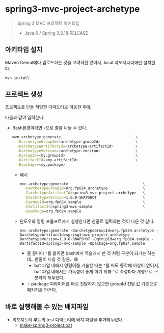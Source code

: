 # spring3-mvc-project-archetype

> Spring 3 MVC 프로젝트 아키타입
>
> * Java 6 / Spring 3.2.18.RELEASE



## 아키타입 설치

Maven Cenral에다 업로드하는 것을 고려하진 않아서, local 리포지터리에만 설치한다.

```sh
mvn install
```



## 프로젝트 생성

프로젝트를 만들 적당한 디렉토리로 이동한 후에,

다음과 같이 입력한다.

* Bash환경이라면 `\`으로 줄을 나눌 수 있다.

  ```bash
  mvn archetype:generate                                  \
    -DarchetypeGroupId=<archetype-groupId>                \
    -DarchetypeArtifactId=<archetype-artifactId>          \
    -DarchetypeVersion=<archetype-version>                \
    -DgroupId=<my.groupid>                                \
    -DartifactId=<my-artifactId>                          \
    -Dpackage=<my.package>
  ```
  
  * 예시
  
    ```bash
    mvn archetype:generate                                  \
      -DarchetypeGroupId=org.fp024.archetype                \
      -DarchetypeArtifactId=spring3-mvc-project-archetype   \
      -DarchetypeVersion=1.0.0-SNAPSHOT                     \
      -DgroupId=org.fp024.sample                            \
      -DartifactId=spring3-mvc-sample                       \
      -Dpackage=org.fp024.sample
    ```

  * 윈도우의 명령 프롬프트에서 실행한다면 한줄로 입력하는 것이 나은 것 같다.
  
    ```
    mvn archetype:generate -DarchetypeGroupId=org.fp024.archetype -DarchetypeArtifactId=spring3-mvc-project-archetype -DarchetypeVersion=1.0.0-SNAPSHOT -DgroupId=org.fp024.sample -DartifactId=spring3-mvc-sample -Dpackage=org.fp024.sample
    ```
  
    * 줄 끝마다 `^`를 붙이면 bash에서 역슬래시 쓴 것 처럼 구분이 되기는 하는데.. 한줄이 나을 것 같음.. 😅
      * bat 파일 내에서 명령어를 기술할 때는 `^`를 써도 동작에 이상이 없어서, bat 파일 내에서는 가독성이 좋게 하기 위해 `^`로 속성마다 개행으로 구분되게 해두었다.
    * 💡 package 파라미터를 따로 전달하지 않으면 groupId 전달 값 기준으로 패키지를 만든다.



## 바로 실행해볼 수 있는 배치파일

* 리포지토리 루트의 test 디렉토리에 배치 파일을 추가해두었다.
  * [make-spring3-project.bat](../../test/make-spring3-project.bat)
